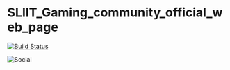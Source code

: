 # SLIIT_Gaming_community_official_web_page
[![Build Status](https://img.shields.io/badge/Source%20Editor-Visual%20Code-blue.svg)](https://code.visualstudio.com/)

![Social](https://img.shields.io/twitter/follow/dear__spider?style=social)
